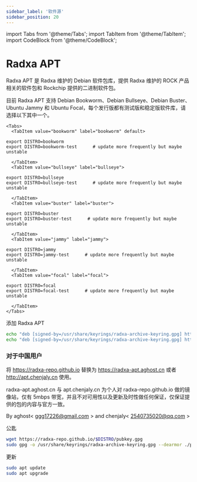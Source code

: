 ```yaml
---
sidebar_label: '软件源'
sidebar_position: 20
---
```


import Tabs from '@theme/Tabs';
import TabItem from '@theme/TabItem';
import CodeBlock from '@theme/CodeBlock';

# Radxa APT

Radxa APT 是 Radxa 维护的 Debian 软件包库，提供 Radxa 维护的 ROCK 产品相关的软件包和 Rockchip 提供的二进制软件包。

目前 Radxa APT 支持 Debian Bookworm、Debian Bullseye、Debian Buster、Ubuntu Jammy 和 Ubuntu Focal，每个发行版都有测试版和稳定版软件库，请选择以下其中一个。
```mdx-code-block
<Tabs>
  <TabItem value="bookworm" label="bookworm" default>
```
    export DISTRO=bookworm
    export DISTRO=bookworm-test      # update more frequently but maybe unstable
```mdx-code-block
  </TabItem>
  <TabItem value="bullseye" label="bullseye">
```
    export DISTRO=bullseye
    export DISTRO=bullseye-test      # update more frequently but maybe unstable
```mdx-code-block
  </TabItem>
  <TabItem value="buster" label="buster">
```
    export DISTRO=buster
    export DISTRO=buster-test      # update more frequently but maybe unstable
```mdx-code-block
  </TabItem>
  <TabItem value="jammy" label="jammy">
```
    export DISTRO=jammy
    export DISTRO=jammy-test      # update more frequently but maybe unstable
```mdx-code-block
  </TabItem>
  <TabItem value="focal" label="focal">
```
    export DISTRO=focal
    export DISTRO=focal-test      # update more frequently but maybe unstable
```mdx-code-block
  </TabItem>
</Tabs>
```
添加 Radxa APT

```bash
echo "deb [signed-by=/usr/share/keyrings/radxa-archive-keyring.gpg] https://radxa-repo.github.io/$DISTRO/ $DISTRO main" | sudo tee -a /etc/apt/sources.list.d/radxa.list
echo "deb [signed-by=/usr/share/keyrings/radxa-archive-keyring.gpg] https://radxa-repo.github.io/$DISTRO/ rockchip-$DISTRO main" | sudo tee -a /etc/apt/sources.list.d/radxa-rockchip.list
```

### 对于中国用户

将 https://radxa-repo.github.io 替换为 https://radxa-apt.aghost.cn 或者 http://apt.chenjaly.cn 使用。

radxa-apt.aghost.cn 与 apt.chenjaly.cn 为个人对 radxa-repo.github.io 做的镜像站，仅有 5mbps 带宽，并且不对可用性以及更新及时性做任何保证，仅保证提供的包的内容与官方一致。

By aghost< ggg17226@gmail.com > and chenjaly< 2540735020@qq.com >

公匙

```bash
wget https://radxa-repo.github.io/$DISTRO/pubkey.gpg
sudo gpg -o /usr/share/keyrings/radxa-archive-keyring.gpg --dearmor ./pubkey.gpg
```

更新

```bash
sudo apt update
sudo apt upgrade
```

